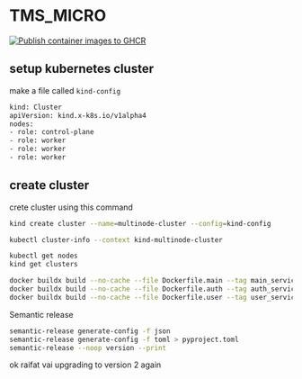 # TMS_MICRO

[![Publish container images to GHCR](https://github.com/extinctCoder/tms_micro/actions/workflows/build_image.yml/badge.svg)](https://github.com/extinctCoder/tms_micro/actions/workflows/build_image.yml)

## setup kubernetes cluster

make a file called `kind-config`

```sh
kind: Cluster
apiVersion: kind.x-k8s.io/v1alpha4
nodes:
- role: control-plane
- role: worker
- role: worker
- role: worker
```

## create cluster

crete cluster using this command

```sh
kind create cluster --name=multinode-cluster --config=kind-config
```

```sh
kubectl cluster-info --context kind-multinode-cluster
```

```sh
kubectl get nodes
kind get clusters
```

<!-- https://www.youtube.com/watch?v=DfmxNzbGPzY -->
<!-- https://www.youtube.com/watch?v=s_o8dwzRlu4 -->

```sh
docker buildx build --no-cache --file Dockerfile.main --tag main_service:latest .
docker buildx build --no-cache --file Dockerfile.auth --tag auth_service:latest .
docker buildx build --no-cache --file Dockerfile.user --tag user_service:latest .
```

Semantic release

```sh
semantic-release generate-config -f json
semantic-release generate-config -f toml > pyproject.toml
semantic-release --noop version --print
```

ok raifat vai upgrading to version 2 again
